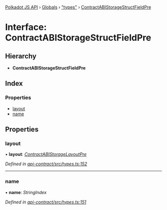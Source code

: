 [Polkadot JS API](../README.md) › [Globals](../globals.md) › ["types"](../modules/_types_.md) › [ContractABIStorageStructFieldPre](_types_.contractabistoragestructfieldpre.md)

# Interface: ContractABIStorageStructFieldPre

## Hierarchy

* **ContractABIStorageStructFieldPre**

## Index

### Properties

* [layout](_types_.contractabistoragestructfieldpre.md#layout)
* [name](_types_.contractabistoragestructfieldpre.md#name)

## Properties

###  layout

• **layout**: *[ContractABIStorageLayoutPre](../modules/_types_.md#contractabistoragelayoutpre)*

*Defined in [api-contract/src/types.ts:152](https://github.com/polkadot-js/api/blob/ffa60d1cfa/packages/api-contract/src/types.ts#L152)*

___

###  name

• **name**: *StringIndex*

*Defined in [api-contract/src/types.ts:151](https://github.com/polkadot-js/api/blob/ffa60d1cfa/packages/api-contract/src/types.ts#L151)*
